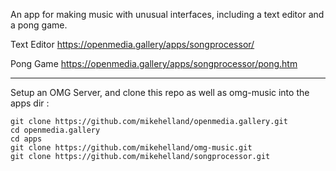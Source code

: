 An app for making music with unusual interfaces, including a text editor and a pong game.

Text Editor
https://openmedia.gallery/apps/songprocessor/

Pong Game
https://openmedia.gallery/apps/songprocessor/pong.htm

----

Setup an OMG Server, and clone this repo as well as omg-music into the apps dir :

    git clone https://github.com/mikehelland/openmedia.gallery.git
    cd openmedia.gallery
    cd apps
    git clone https://github.com/mikehelland/omg-music.git
    git clone https://github.com/mikehelland/songprocessor.git

